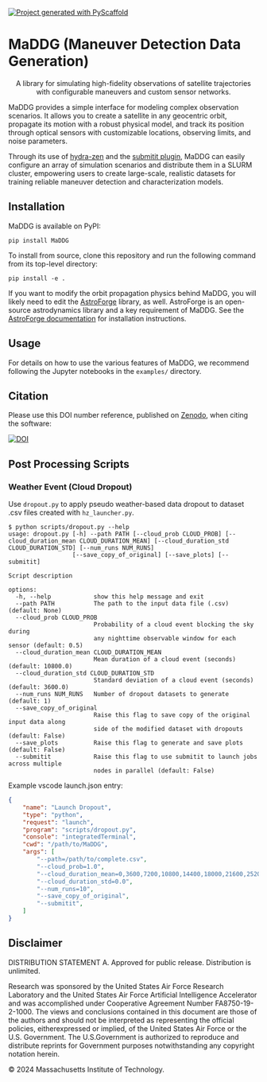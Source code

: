 <!-- These are examples of badges you might want to add to your README:
     please update the URLs accordingly

[![Built Status](https://api.cirrus-ci.com/github/<USER>/MaDDG.svg?branch=main)](https://cirrus-ci.com/github/<USER>/MaDDG)
[![ReadTheDocs](https://readthedocs.org/projects/MaDDG/badge/?version=latest)](https://MaDDG.readthedocs.io/en/stable/)
[![Coveralls](https://img.shields.io/coveralls/github/<USER>/MaDDG/main.svg)](https://coveralls.io/r/<USER>/MaDDG)
[![PyPI-Server](https://img.shields.io/pypi/v/MaDDG.svg)](https://pypi.org/project/MaDDG/)
[![Conda-Forge](https://img.shields.io/conda/vn/conda-forge/MaDDG.svg)](https://anaconda.org/conda-forge/MaDDG)
[![Monthly Downloads](https://pepy.tech/badge/MaDDG/month)](https://pepy.tech/project/MaDDG)
[![Twitter](https://img.shields.io/twitter/url/http/shields.io.svg?style=social&label=Twitter)](https://twitter.com/MaDDG)
-->

[![Project generated with PyScaffold](https://img.shields.io/badge/-PyScaffold-005CA0?logo=pyscaffold)](https://pyscaffold.org/)

# MaDDG (Maneuver Detection Data Generation)

<p align="center">A library for simulating high-fidelity observations of satellite trajectories with configurable maneuvers and custom sensor networks.</p>

MaDDG provides a simple interface for modeling complex observation scenarios. It allows you to create a satellite in any geocentric orbit, propagate its motion with a robust physical model, and track its position through optical sensors with customizable locations, observing limits, and noise parameters.

Through its use of [hydra-zen](https://github.com/mit-ll-responsible-ai/hydra-zen) and the [submitit plugin](https://hydra.cc/docs/plugins/submitit_launcher/), MaDDG can easily configure an array of simulation scenarios and distribute them in a SLURM cluster, empowering users to create large-scale, realistic datasets for training reliable maneuver detection and characterization models.

## Installation

MaDDG is available on PyPI:

```console
pip install MaDDG
```

To install from source, clone this repository and run the following
command from its top-level directory:

```console
pip install -e .
```

If you want to modify the orbit propagation physics behind MaDDG, you
will likely need to edit the [AstroForge](https://github.com/mit-ll/AstroForge) library, as well. AstroForge is
an open-source astrodynamics library and a key requirement of MaDDG. See
the [AstroForge documentation](https://astroforge.readthedocs.io/en/latest/) for installation instructions.

## Usage

For details on how to use the various features of MaDDG, we recommend following the Jupyter notebooks in the `examples/` directory.

## Citation

Please use this DOI number reference, published on [Zenodo](https://zenodo.org), when citing the software:

[![DOI](https://zenodo.org/badge/921266858.svg)](https://doi.org/10.5281/zenodo.15080638)

## Post Processing Scripts

### Weather Event (Cloud Dropout)

Use `dropout.py` to apply pseudo weather-based data dropout to dataset .csv files created with `hz_launcher.py`.

```
$ python scripts/dropout.py --help
usage: dropout.py [-h] --path PATH [--cloud_prob CLOUD_PROB] [--cloud_duration_mean CLOUD_DURATION_MEAN] [--cloud_duration_std CLOUD_DURATION_STD] [--num_runs NUM_RUNS]
                  [--save_copy_of_original] [--save_plots] [--submitit]

Script description

options:
  -h, --help            show this help message and exit
  --path PATH           The path to the input data file (.csv) (default: None)
  --cloud_prob CLOUD_PROB
                        Probability of a cloud event blocking the sky during 
                        any nighttime observable window for each sensor (default: 0.5)
  --cloud_duration_mean CLOUD_DURATION_MEAN
                        Mean duration of a cloud event (seconds) (default: 10800.0)
  --cloud_duration_std CLOUD_DURATION_STD
                        Standard deviation of a cloud event (seconds) (default: 3600.0)
  --num_runs NUM_RUNS   Number of dropout datasets to generate (default: 1)
  --save_copy_of_original
                        Raise this flag to save copy of the original input data along 
                        side of the modified dataset with dropouts (default: False)
  --save_plots          Raise this flag to generate and save plots (default: False)
  --submitit            Raise this flag to use submitit to launch jobs across multiple 
                        nodes in parallel (default: False)
```

Example vscode launch.json entry:

```json
{
    "name": "Launch Dropout",
    "type": "python",
    "request": "launch",
    "program": "scripts/dropout.py",
    "console": "integratedTerminal",
    "cwd": "/path/to/MaDDG",
    "args": [
        "--path=/path/to/complete.csv",
        "--cloud_prob=1.0",
        "--cloud_duration_mean=0,3600,7200,10800,14400,18000,21600,25200,28800,32400,36000,39600,43200,46800,50400,54000,57600",
        "--cloud_duration_std=0.0",
        "--num_runs=10",
        "--save_copy_of_original",
        "--submitit",
    ]
}
```

## Disclaimer

DISTRIBUTION STATEMENT A. Approved for public release. Distribution is unlimited.

Research was sponsored by the United States Air Force Research Laboratory and the United
States Air Force Artificial Intelligence Accelerator and was accomplished under Cooperative
Agreement Number FA8750-19-2-1000. The views and conclusions contained in this document
are those of the authors and should not be interpreted as representing the official
policies, eitherexpressed or implied, of the United States Air Force or the U.S.
Government. The U.S.Government is authorized to reproduce and distribute reprints
for Government purposes notwithstanding any copyright notation herein.

© 2024 Massachusetts Institute of Technology.
